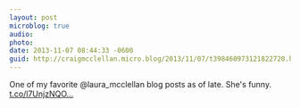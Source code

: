 ```yaml
---
layout: post
microblog: true
audio: 
photo: 
date: 2013-11-07 08:44:33 -0600
guid: http://craigmcclellan.micro.blog/2013/11/07/t398460973121822720.html
---
```

One of my favorite @laura_mcclellan blog posts as of late. She's funny.  [t.co/l7UnjzNQO...](http://t.co/l7UnjzNQOa)
